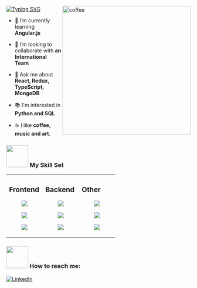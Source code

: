 [![Typing SVG](https://readme-typing-svg.herokuapp.com?font=Fira+Code&weight=600&pause=1000&width=435&lines=Hi+there!+I'm+Sofia;I'm+a+Full-Stack+Developer+)](https://git.io/typing-svg)
<img align="right" alt="coffee" width="350" src="https://i.pinimg.com/originals/d4/c9/bd/d4c9bd92de8bfe0d03ba4f185c623886.gif" />

- 🌱 I’m currently learning **Angular.js**

- 👯 I’m looking to collaborate with **an International Team**

- 💬 Ask me about **React, Redux, TypeScript, MongoDB**

- 📚 I'm interested in **Python and SQL**

- ☕ I like **coffee, music and art.**

### <img src="https://media.giphy.com/media/VgCDAzcKvsR6OM0uWg/giphy.gif" width="60"> My Skill Set  

<table align="center"><tr><td valign="top" width="33%">

### Frontend  
<div align="center">  
<p align="center">
  <a href="https://skillicons.dev">
    <img src="https://skillicons.dev/icons?i=js,ts,html" />
  </a>
</p>
<p align="center">
  <a href="https://skillicons.dev">
    <img src="https://skillicons.dev/icons?i=css,react,angular" />
  </a>
</p>
  <p align="center">
  <a href="https://skillicons.dev">
    <img src="https://skillicons.dev/icons?i=jest,sass,bootstrap " />
  </a>
</p>
</div>
</td><td valign="top" width="33%">



### Backend  
<div align="center">  
<p align="center">
  <a href="https://skillicons.dev">
    <img src="https://skillicons.dev/icons?i=js,ts,express" />
  </a>
</p>
<p align="center">
  <a href="https://skillicons.dev">
    <img src="https://skillicons.dev/icons?i=nodejs,redux" />
  </a>
</p>
<p align="center">
  <a href="https://skillicons.dev">
    <img src="https://skillicons.dev/icons?i=mongodb,firebase,postman" />
  </a>
</p>
</div>
</td><td valign="top" width="33%">


### Other  
<div align="center">  
<p align="center">
  <a href="https://skillicons.dev">
    <img src="https://skillicons.dev/icons?i=vscode,git,github" />
  </a>
</p>
<p align="center">
  <a href="https://skillicons.dev">
    <img src="https://skillicons.dev/icons?i=stackoverflow,figma" />
  </a>
</p>  
 <p align="center">
  <a href="https://skillicons.dev">
    <img src="https://skillicons.dev/icons?i=linux" />
  </a>
</p> 
</div>

</td></tr></table>  


### <img src="https://media2.giphy.com/media/e7Umq1OnvscrbdSKse/giphy.gif?cid=ecf05e47kc0c0lmbxc7smruuhyvl4711o7uopzi0azwui1us&ep=v1_stickers_search&rid=giphy.gif&ct=s" width="60"> How to reach me:  


[![LinkedIn](https://img.shields.io/badge/linkedin-%230077B5.svg?style=for-the-badge&logo=linkedin&logoColor=white)](https://www.linkedin.com/in/irene-alonso-vivas/)  
